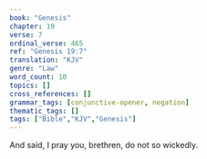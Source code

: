 ```yaml
---
book: "Genesis"
chapter: 19
verse: 7
ordinal_verse: 465
ref: "Genesis 19:7"
translation: "KJV"
genre: "Law"
word_count: 10
topics: []
cross_references: []
grammar_tags: [conjunctive-opener, negation]
thematic_tags: []
tags: ["Bible","KJV","Genesis"]
---
```

And said, I pray you, brethren, do not so wickedly.
